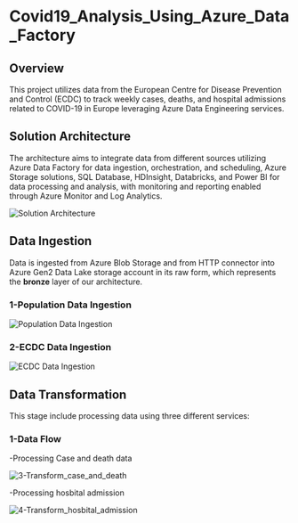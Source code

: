 # Covid19_Analysis_Using_Azure_Data_Factory

## Overview

This project utilizes data from the European Centre for Disease Prevention and Control (ECDC) to track weekly cases, deaths, and hospital admissions related to COVID-19 in Europe leveraging Azure Data Engineering services.

## Solution Architecture

The architecture aims to integrate data from different sources utilizing Azure Data Factory for data ingestion, orchestration, and scheduling, Azure Storage solutions, SQL Database, HDInsight, Databricks, and Power BI for data processing and analysis, with monitoring and reporting enabled through Azure Monitor and Log Analytics.

![Solution Architecture](https://github.com/AliMagdy100/Covid19_Analysis_Using_Azure_Data_Factory/assets/87953057/fdca07db-68e1-4786-823a-d562ef64b172)

## Data Ingestion

Data is ingested from Azure Blob Storage and from HTTP connector into Azure Gen2 Data Lake storage account in its raw form, which represents the **bronze** layer of our architecture.

### 1-Population Data Ingestion
![Population Data Ingestion](https://github.com/AliMagdy100/Covid19_Analysis_Using_Azure_Data_Factory/assets/87953057/404a7656-64e0-4707-ae40-adffeb960447)

### 2-ECDC Data Ingestion
![ECDC Data Ingestion](https://github.com/AliMagdy100/Covid19_Analysis_Using_Azure_Data_Factory/assets/87953057/ad7adcd4-930a-479f-b775-764f81a48f65)

## Data Transformation

This stage include processing data using three different services:

### 1-Data Flow 

-Processing Case and death data

![3-Transform_case_and_death](https://github.com/AliMagdy100/Covid19_Analysis_Using_Azure_Data_Factory/assets/87953057/d3c457cb-4591-4e72-9c69-962aa0c66839)

-Processing hosbital admission

![4-Transform_hosbital_admission](https://github.com/AliMagdy100/Covid19_Analysis_Using_Azure_Data_Factory/assets/87953057/f80dd0cc-d4b0-4859-b537-d8889b3413ea)



